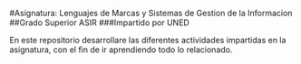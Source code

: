 #Asignatura: Lenguajes de Marcas y Sistemas de Gestion de la Informacion
##Grado Superior ASIR
###Impartido por UNED

En este repositorio desarrollare las diferentes actividades impartidas en la asignatura, con el fin de ir aprendiendo todo lo relacionado.